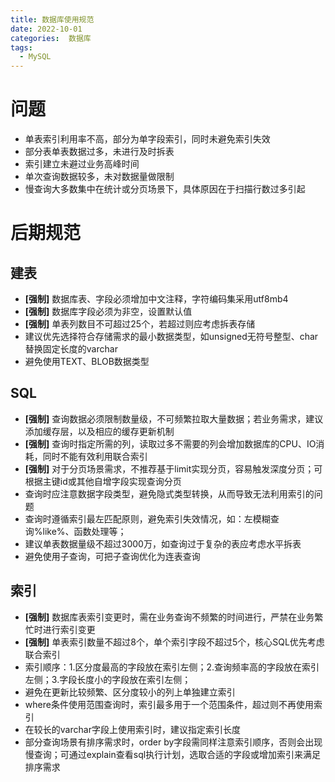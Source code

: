 ```yaml
---
title: 数据库使用规范
date: 2022-10-01
categories:  数据库
tags:
  - MySQL
---
```


# 问题
- 单表索引利用率不高，部分为单字段索引，同时未避免索引失效
- 部分表单表数据过多，未进行及时拆表
- 索引建立未避过业务高峰时间
- 单次查询数据较多，未对数据量做限制
- 慢查询大多数集中在统计或分页场景下，具体原因在于扫描行数过多引起

# 后期规范
## 建表
- **[强制]** 数据库表、字段必须增加中文注释，字符编码集采用utf8mb4
- **[强制]** 数据库字段必须为非空，设置默认值
- **[强制]** 单表列数目不可超过25个，若超过则应考虑拆表存储
- 建议优先选择符合存储需求的最小数据类型，如unsigned无符号整型、char替换固定长度的varchar
- 避免使用TEXT、BLOB数据类型

## SQL
- **[强制]** 查询数据必须限制数量级，不可频繁拉取大量数据；若业务需求，建议添加缓存层，以及相应的缓存更新机制
- **[强制]** 查询时指定所需的列，读取过多不需要的列会增加数据库的CPU、IO消耗，同时不能有效利用联合索引
- **[强制]** 对于分页场景需求，不推荐基于limit实现分页，容易触发深度分页；可根据主键id或其他自增字段实现查询分页
- 查询时应注意数据字段类型，避免隐式类型转换，从而导致无法利用索引的问题
- 查询时遵循索引最左匹配原则，避免索引失效情况，如：左模糊查询%like%、函数处理等；
- 建议单表数据量级不超过3000万，如查询过于复杂的表应考虑水平拆表
- 避免使用子查询，可把子查询优化为连表查询

## 索引
- **[强制]** 数据库表索引变更时，需在业务查询不频繁的时间进行，严禁在业务繁忙时进行索引变更
- **[强制]** 单表索引数量不超过8个，单个索引字段不超过5个，核心SQL优先考虑联合索引
- 索引顺序：1.区分度最高的字段放在索引左侧；2.查询频率高的字段放在索引左侧；3.字段长度小的字段放在索引左侧；
- 避免在更新比较频繁、区分度较小的列上单独建立索引
- where条件使用范围查询时，索引最多用于一个范围条件，超过则不再使用索引
- 在较长的varchar字段上使用索引时，建议指定索引长度 
- 部分查询场景有排序需求时，order by字段需同样注意索引顺序，否则会出现慢查询；可通过explain查看sql执行计划，选取合适的字段或增加索引来满足排序需求
